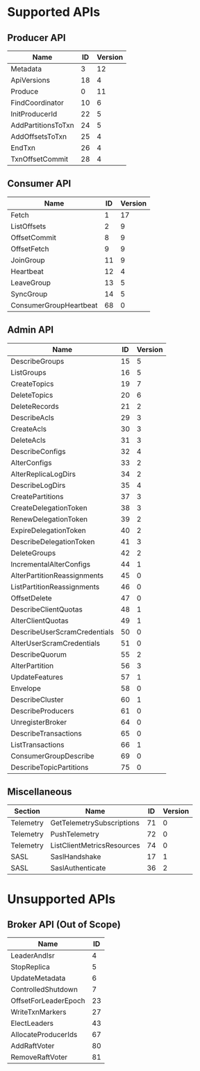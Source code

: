 # Supported APIs

## Producer API

| Name               | ID  | Version |
| ------------------ | --- | ------- |
| Metadata           | 3   | 12      |
| ApiVersions        | 18  | 4       |
| Produce            | 0   | 11      |
| FindCoordinator    | 10  | 6       |
| InitProducerId     | 22  | 5       |
| AddPartitionsToTxn | 24  | 5       |
| AddOffsetsToTxn    | 25  | 4       |
| EndTxn             | 26  | 4       |
| TxnOffsetCommit    | 28  | 4       |

## Consumer API

| Name                   | ID  | Version |
| ---------------------- | --- | ------- |
| Fetch                  | 1   | 17      |
| ListOffsets            | 2   | 9       |
| OffsetCommit           | 8   | 9       |
| OffsetFetch            | 9   | 9       |
| JoinGroup              | 11  | 9       |
| Heartbeat              | 12  | 4       |
| LeaveGroup             | 13  | 5       |
| SyncGroup              | 14  | 5       |
| ConsumerGroupHeartbeat | 68  | 0       |

## Admin API

| Name                         | ID  | Version |
| ---------------------------- | --- | ------- |
| DescribeGroups               | 15  | 5       |
| ListGroups                   | 16  | 5       |
| CreateTopics                 | 19  | 7       |
| DeleteTopics                 | 20  | 6       |
| DeleteRecords                | 21  | 2       |
| DescribeAcls                 | 29  | 3       |
| CreateAcls                   | 30  | 3       |
| DeleteAcls                   | 31  | 3       |
| DescribeConfigs              | 32  | 4       |
| AlterConfigs                 | 33  | 2       |
| AlterReplicaLogDirs          | 34  | 2       |
| DescribeLogDirs              | 35  | 4       |
| CreatePartitions             | 37  | 3       |
| CreateDelegationToken        | 38  | 3       |
| RenewDelegationToken         | 39  | 2       |
| ExpireDelegationToken        | 40  | 2       |
| DescribeDelegationToken      | 41  | 3       |
| DeleteGroups                 | 42  | 2       |
| IncrementalAlterConfigs      | 44  | 1       |
| AlterPartitionReassignments  | 45  | 0       |
| ListPartitionReassignments   | 46  | 0       |
| OffsetDelete                 | 47  | 0       |
| DescribeClientQuotas         | 48  | 1       |
| AlterClientQuotas            | 49  | 1       |
| DescribeUserScramCredentials | 50  | 0       |
| AlterUserScramCredentials    | 51  | 0       |
| DescribeQuorum               | 55  | 2       |
| AlterPartition               | 56  | 3       |
| UpdateFeatures               | 57  | 1       |
| Envelope                     | 58  | 0       |
| DescribeCluster              | 60  | 1       |
| DescribeProducers            | 61  | 0       |
| UnregisterBroker             | 64  | 0       |
| DescribeTransactions         | 65  | 0       |
| ListTransactions             | 66  | 1       |
| ConsumerGroupDescribe        | 69  | 0       |
| DescribeTopicPartitions      | 75  | 0       |

## Miscellaneous

| Section   | Name                       | ID  | Version |
| --------- | -------------------------- | --- | ------- |
| Telemetry | GetTelemetrySubscriptions  | 71  | 0       |
| Telemetry | PushTelemetry              | 72  | 0       |
| Telemetry | ListClientMetricsResources | 74  | 0       |
| SASL      | SaslHandshake              | 17  | 1       |
| SASL      | SaslAuthenticate           | 36  | 2       |

# Unsupported APIs

## Broker API (Out of Scope)

| Name                 | ID  |
| -------------------- | --- |
| LeaderAndIsr         | 4   |
| StopReplica          | 5   |
| UpdateMetadata       | 6   |
| ControlledShutdown   | 7   |
| OffsetForLeaderEpoch | 23  |
| WriteTxnMarkers      | 27  |
| ElectLeaders         | 43  |
| AllocateProducerIds  | 67  |
| AddRaftVoter         | 80  |
| RemoveRaftVoter      | 81  |
